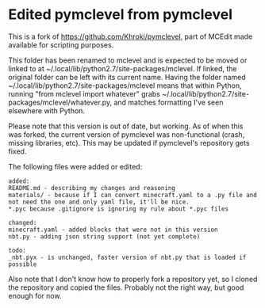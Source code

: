 # Edited pymclevel from pymclevel

This is a fork of https://github.com/Khroki/pymclevel, part of MCEdit made available for scripting purposes.

This folder has been renamed to mclevel and is expected to be moved or linked to at ~/.local/lib/python2.7/site-packages/mclevel. If linked, the original folder can be left with its current name.
Having the folder named ~/.local/lib/python2.7/site-packages/mclevel means that within Python, running "from mclevel import whatever" grabs ~/.local/lib/python2.7/site-packages/mclevel/whatever.py, and matches formatting I've seen elsewhere with Python.

Please note that this version is out of date, but working. As of when this was forked, the current version of pymclevel was non-functional (crash, missing libraries, etc). This may be updated if pymclevel's repository gets fixed.

The following files were added or edited:

```
added:
README.md - describing my changes and reasoning
materials/ - because if I can convert minecraft.yaml to a .py file and not need the one and only yaml file, it'll be nice.
*.pyc because .gitignore is ignoring my rule about *.pyc files

changed:
minecraft.yaml - added blocks that were not in this version
nbt.py - adding json string support (not yet complete)

todo:
_nbt.pyx - is unchanged, faster version of nbt.py that is loaded if possible
```

Also note that I don't know how to properly fork a repository yet, so I cloned the repository and copied the files. Probably not the right way, but good enough for now.

